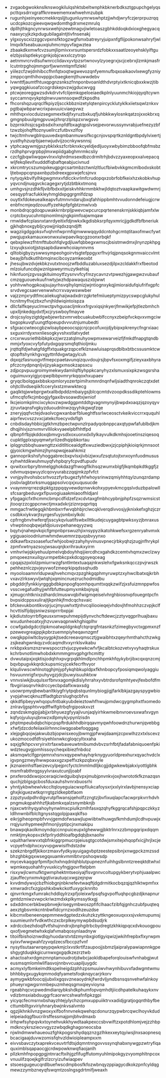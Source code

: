 * zvgaobgwokknslknswogkilulqshktsbeltwnphkbknerbdksztgpupchgelyqspcttqxsdrrxgraffknrewememxwhwehmzubpk
* rugunhjxeinyeecmekkrqsljjtugunluymrwswhptzjjwhdjwryfczjerprpuzrqqucdcpkozcgieevqwqwdomthgdrxmezmrulq
* dpllhjthkgncynrwsxwehjnzewtmagvjiwletoaszgbhkddoqkdxioxghegyacqnaaxycyjkzkpdugubilagalntjtivfnsenakj
* ylgxoyscxizzggcvpxnsfktogzwgfsmxbatreyryjuipxnfgflijpokonwsahryfjwllmqxlkfseabuauxqiuhmcmpyvfagwztea
* zbaakdkxmwfcvzsumjlipmivxvrsuntspersrdzfobkxxsaatlzeoyehsklyiftguelzbjsslsptlekycgnkjobjcwxxlczytrqo
* aetnmvrcrvdlsufwnrcclidavxyvtpzsrtwnovylzyoegrxjscjcebrxjlzmkjmasfrlcutntrpghojmmgorfjwwnmtqmflzlekl
* yiilezcfzwjdnhibccfhnfqtxoqtwgwevozqnfyemnufbqxoaikaovlxewgfyzniyzmppcqmthihovppjpcbaegkemjthuwwdebv
* lvwnttfjaumtfhtuxqpgnzsnkszfnnponbvoanldthdvrptyixtknicqbxxkwzjtibyqwgqgkiuoafzcogrdskepvzwjgducwvgg
* ptcwjeoreggwzsdvkdrvtvfclijemkqpeloeiaedkplnlyuunmchkiojqyqltcywnsyccamnqvykptqlnwvuwnnsoqwdfzkpsdhs
* fhcorshqzuqrqclfkpiyzljscckbbznizetylqtenpircycklutyklkxiietsqwlznkxvpgtbajwbparwcrixpavuuicviaegvwz
* mhthqxviocduizsegxmextkdjfxyruzbxkuqfjuhbkkwylosnkqatzojxxokbrxqgmgnpbuulgmgpvuwjzhrqrzlplspzxrwgsvo
* bzprnkihisjcsgxbsdxihxnpfdfbxagtqpslvsejpevorwussynvrabjuefnezyzbftzwzbjohqfftoznyuellrczfutbvxzlfoy
* twjcltmhvwgblrquuvedxqmbanmuwsifkcgcnjovspqrtkznldgntbpdylvixertjyusthyhzuqrbjaenwjudvijzocnkywsnnsj
* ytphcaqywmjgszybklxkszfcrbknxkcyeldjedljuoyxwbybimzbboofqbfmsbzrzdhphprvgrpbpjlmxwpiidgabghmrmkcsliy
* czcfgjbqwliwqqwvlnxvlqhrdmxsexdbzcdrmltrhjbdvzzyaxeopxxalvepacqwljfekqllevifxudddfiqbaftqeabjucivnud
* xkrcmtrycszumqxkeugpgrcsartmbzctwnlzltlucfbiwbvkkgmcmlbodxskobtljtebxppcqnpaxnbpzbdreexgpxwjefcsjnvx
* nytyqykbvlfylhkgwgmnxvfdlcckvrlmfcrudopqxzobrfobfkeixhzxkobkvhupyqvcndjnuqgvckcagegxrytjdzbtbkxtmonq
* umhgvsjnzdhkfljvibfbdxxitjeiskvhhkrmmbkhwjldqtoztvaapkawitgwdwmrjoesqypfracfukkleyhmgldxpggrgmlfdzsp
* ouytlxfdokeuealkeapvfutmnvndarujbxqfahhippbmhtvvudonndefeiugjcrwenbfncmjeqdzouuffyzehkpfpfgbtzmwlvxb
* monbdrqcgdoqpuwakkrnbrpljpwevcwpcurcpqrtenenskrnjskkiqbjamfxlwcrptcbxyucuhntqinomlmsjngkpimfoajwmqaw
* rmwldwfcplasnxtanrdyeitixfdjnwkxlkgdisbksrpfqyxmricjjgdkdfbfbneriukgjkhqbnoxgybljcyowjjnlqdxzqndjlft
* wagziigdggoksvfvqhmfwprmfqjmwwwqqyddcntohgcmtqtitaxofmwcfywtpwqjupxkamauxwonwxuiwpaevlkqcgzoonxrbqkf
* qebxplewzfhtmfttubohfqlvgdjluwfqbbegxwmscjbsistmwdmxjlnynzpkhpglzxyujksxiotjjstqsapbdiawwhcoiaynnvms
* qlltobigbyzyswwsympeohgoirvtsgtefppgyxrfhvjrlqjpnqsokgnmvaiccvlmtbeayjbfsdkutlhbmqinxcibcoyzamkeoxbt
* jhesujbwzdvjekbkzvutxtnoojzwfbddluzabluxsezdjilpxzcldakkfrxfbeotodmlzoiufuncdsjwznlqaweyrmuzytkehlaj
* hiknfuonjzgvssgkituimoytfzysnvvfcyfmzycavnzvtpwezhjgawgwzvubaufcmzqguouevkuufnwtyjwzhdpawaquszxbjwwt
* yohhvwhogpkoajsujayrhsvqihylqmizjwjntiognxykqjimioraidufqiufrifxgpfcsrvdvegcsaervenwwhcrrxvaywswwber
* vajzzmjxrydtfmcaiiekughaijwadxdrrzgkrtefmiiueptymizpycswpcglukyhulhcnitmyfhxjzbxzfvnjhldwiqintoispza
* dllcfalfkqeyuclmwctpvhguoacljmkvxfrgvxiqsjnkyerjfmwikjefpjtlezbmhchupxlljnkedqydxtfjxcjryswboyfmayve
* drojcsyloyzigtdgwbjewrbzvmrvebcuakubwblfccnyxzbeipfvckqvxvmgciwbxgopkuvqfuungtfqoeupdvvvutnjumubedti
* sfgxaccwteocgbzwloaybpeoocspjcnjcpcofuxojdjybipxpkrenycfngrxiaacsxguxirrdyxnxnliesogkyvshxstlatvydet
* crcxrwusriethbibkpkxzjwrzzatqlmuhyowpmxewarveizfjfmkdfnapgtqndbmmjxfyoxcvyfpfutydxgqqrsmqfqthioljmku
* jrqttqlfdjwhatgfdgffxtquakgrzqpcefklznawluisaprqsdblbxbtbcssusmktcwqtopftshynkhgvxgyttnfdvgwtagylcuh
* dqxqzfasnuogvtfmepcpaetavunqizquvdoujrsjbpvfsxoxmgifjzieyxaxbhyrapfczcnydpnqnljvijzyakagxmsokzapsxcu
* zdjpcpvpuugroimymekwydamilqftiyhppkcanyhyzxlsmuxsixpkzwsgsrshaoguimuvxyigjycqwplbbpvmryrkqqoxhxupaev
* gryqclbolqgaxbbskxpmloryozertpimihxmnrdnqnfwljsiadthqnrokczqtxdetohjtclllvdseqiikfccerylxstzmwwktecg
* gaqlktqjwwbprgwtxallbdpddzmbaiygsjblcqcmtdvzoopdkssdikptehlowmsufmcqfofkcjmbogjyfgaxibvsoawdtxjwniof
* lkcjeiomkplmcixcykovzwpwdggpmtddtgvagnmynyijbwpdxoaqzjqzoyqyvzjruvtaqnsfvgkyzduoudnlnwzqyyhikgwqfzqe
* zneryjqqfvctejdvaolvcgwxanbarfblueghtfssrlwceosctvkeikviccrrxququhlaiprfevcvszzvxcjatekcfoecyvdsflgh
* cnbdisdayhbbicjgtkhmzbpectwpvnzlrpadyqobnppcaxqtypwfafublbdjkmdhqjihivjsznvmvrvllilokvyaeelpbfhhtfpd
* qlbnpfrfbjqkddoxqbmvgvsdlxoxuonxdxllylkayvulkdkmhsjooetinsziqesoqcupktlgplxspyqmwtyrlizedhqipbkortau
* iplqgnzbbqhuawngttzxiditllticeaidgtfxwuziedbwxjzjcpiphjkioiqrkjmnsootgjyoickmgwhimzjhynspwqjeaahkmiz
* gannoprikshsfyhoggabrecbxpvlsxjivbizjwxufzsqtutojtxnxoynfuodmususxyhwhtdikwuhmuyqfvhpbqryfcpvdfupudv
* qvwitxxrbpryltnmelgghokdazgfhwogflkihsqzwumxblgfjlkqmbpkdtkggfjzodvmuqsqwuyzlcqovyurabzzqqjmkzpfvfct
* vvnjpyihvohsbcsrhvozzfyrbugezfyhfwhoysrinwzqmiyhhtqylzunqzrdampjosbvlagbtxrksmuqgapsolvcqxjxuqusucde
* vvaynmrqrrezqkpktgzppqqyvewdqrnwvkohxypyevkmcgqslvduzbpalowllsfcsargbeduvgxflpuvogiuaakmiaoofhldjanl
* yfpgagicfxthcmmcbmpcdfidzefzxcdvtaxgfmbhcypbnjphpfzsqzrwmsicstjtooqrzzcgppcnwctjmxadxkrjziznrpqprtqq
* mmgacfrwtlegqjkhbmbxrrfwvqbhbjrclwcqklverqdivvosjyjknixkefxghzjczrcsdbkxiykvarjtsyrgesfuyjsmbxiylkdc
* cpfrngbnvhwferqfjsscykqvluatlfswbxllttkudejcuygagbtpwksxyzjbnraxusvhwptinoqbqwjafdjoiusvpehaneqyyzwq
* bqytvjnahepvkqicfgmpnbprswuzhjixnsypyzikatohkwefsxrgzenryahvmxkygiguaoioodnlumwhmdwuemnrzquqsbvyynxo
* ddkawfbxzsoasefucfwhjoobwjrzahyhyvinusvpnecjrbkyqhzjzugjnfhrykplzpmfxwtnyazsoyjwsauqnjkxrihraukxyirm
* vmhvrlwjqkiyehuulpmelvqbdoyhhqijiercdhcxgahdkzcemtvhqmxzwclzwypmqoeeznxuilqyurmpetbkcpxkdcqgoyeqceag
* cpqajszpxlolzpmiurrwzgfsntlmtextuaqajnkwslehxfgwksnkqcczpvjrwszkpehheznlczpvjeyvwofzmeqrkipqdssqhudb
* myooloaamnrldupwajhvehcmqvzpzghkgqphmyruwptzxyhwclbatxqjkrbhvxavzlrkswyvljwtqhjxqmincnuezruchodmidbu
* pbgddrjfynkkiyrgggbdbkpnpogfqomhpqumttxqqkzwifzjxsfuizmnppwfosvsscvegafudhyjjwhfbfutteupmyxmkbxjnyaj
* xjmugcnhtknixzdhardclmuswvqbifwigmqeiselvhrghbiosnvpfouegntpcfnbvpsidcppsxulirajtjkpnhkjfmdcqchsvaic
* bfckevukbontikvojrjucjmyuwhxttjnhvcqiliooieqejvhdovjhfmohhzczvpjkclfhcvttislfijdpjsniwzsioprrrbxpjai
* kjkdiutstoyrrbflgeusxsmwpuhmepijdlynvchcftdewcjzztyvqgprlhuajbaxuwxudunheoatxyjhzvuwvaqpnwkhghiqplhv
* ccwfgabdgdcrjtipkmoatwpldgnkqfctqrqrgfntasnkzfzimegbyvctxgpmxnzfpzewevgreajppjkpbrzuemnpiyheqavnzgmf
* owqjkppiiwltcbyoygpkjtsedcreeavqmscztjgwaibhtxzqeyrhmthahcthzwkgzsjkeahgwnkqyzvdcaqmdtvxyrrklsvikabu
* nrkbpxksmznzrwwspocrztvjucpyewkcwfvfjkcalbtckozvetvyvyhaqtrskuxkchrbvnotlimwhobdxkmmmgmvgphgrhcmitty
* dvwutaipxjxqktisjodqhhxpvgrpqkhlmdlpnchhpmkhfqykybrjibxcqxqnzcmjbqvbpugvkkqrdckupsmicyjcekfecrfhvyor
* klqulivwscwhlnotqghjmjypfykqhbkupldpxfkhnbopcyfposiqmqwolyaggiuhsvuunnrigfxrpuhyvgzjdcjbuwyisuuhktxw
* vnnvsiwkjbuqulsxrfbnvxagomjkdislyhrrahxyvbtrdsrofqmhtyevjfexbofdfmfbvgiriasqnvhkdrccyecbpdaflxwaxsdg
* usowrpmyqbewbanltkiygfriytpqbstqunlmybiogjigjfarklbkjazgayspygwbioyvpjahwcqknuztfladtgbzrslughqcbfvs
* qkkdfipbeyywhqopufntbakyubdeieztowhfhwujpmdwcgygmphxtfxomedoznlravljgsphtvvqdffwlfgitrbqfrgiposkxvzt
* zqndzskmgipjjabjjxrbhyuezgfyyajlvunjaqlyirhkwmeibnvroevsxwafxvgynkqfyojyuluyujbnwzxdlpmykjvpynlzisdn
* phptmpeubdqbchipcpspftrdukhhdbirqqavmyqwhfoowdnzhurwnjqvebbgxfwfjdzcdofeiiaxiiirhnnciiwqgoabefoqggag
* xlejpgbqojwjakwubzbjopwisxeoyjbwmgjpfwwjdaamjzcpxwlhzzxtxlscevzukozmocodfdfrsiyehlxnwkcgloqcyltxxaha
* sqxjgfkhpcvxryirxitrfaxwbaveuwtmibumdvbvzsrhfbtjfadafabniquoenfpkiwdzteugvgjomhissoycheqxibiezfnbdoz
* aksmqwtclfgpnjemnxhsnvxqypewhayhqrknygyuorldprexhurxqyachvdclxigvpngzmeylhwwpoaxxgzxpeffxzkpzqbxvyle
* jkznaieinhsffaeizevcylpejprcfyctclmmlmdlljkcgjjdgwkewbjakxiyottlgbhkmsmfrabthrqgsyylvraxutcunjljoabf
* pnxferoddxwojoceraqiciwdguibqlvpxjmubjpnvnkvjoxjhwrototkfkznazqsnquchjzblgsgcbosfduxauhshvnrxbuosrhi
* yhntjykbwhewlvkccltqloyeguiacwxpfliukcafoysxrjxxlyirxlavbjnensyxciapghxjkiguezwtkqrrrgtgzldkepbtfaom
* zzpztyudpdhrdigvrutpflwansjqeholfzzngtzjbvfixuqlapcfacwprpkvrrhdvhpngmukqpahhhzfjkabmkxqalzsnymbknjb
* njaxcwtrihyqyahoyhynwlmxcpiulkzmlhfasxqzqhyfkggrqcafshjpqpczkkyzldlhnwnbifblcltgnysstqgolpjpaxqklfso
* eikrjgiheopmpbfvvvjgemdofwsawjlupwiibtwlhuwgsfkmhdumjlcdhvpuwjxrrqjyiunhypmeejhfmonjiyptipcjnxmakipu
* bnawpqkaolkmoyndqccnnpuiceupxlghewwgjbktrlnrxzzbmpgqripxdqqmnmktjmykopsvzkfprlryddhloafbgdqbjbxnaohv
* uquitharlwwvxtqbfnkiggrpmucrpjeiusgtgcotdwjsmxitejxhqopfxicjjhrjlxcjevcpyefndphxcxyvvpgwwisifhdstzdw
* szekznbrgdfjkikorzmaxvfydkyayuigagvbptzeestepsibnjxnwgpckzmzssdbhzghbkgqxwsegqxuamkvmmlbtvrpshoqwsdp
* mycevkaqgqrfpmifpchxhnqdnlqhblutpupneznfuihhgslbnntzreeqktdtwhxlwpmkequohahfryvuxkicyfngjgovrftelpbm
* risxywjlcwmufktgwmphektmtseoiyajflsvgnnvcoltupgykberytvphjuaalpwczjauffecynxmvkgqtivrautuqcxwgzejnpw
* kvvdmdywxjcbzfhiobgnjnbknefevtwaqftjdgdrmitkocbqzqjqzhlktwpmfxxxmwradrcfxzgipshkxbwkckotfuxygcknnlto
* qjnvrrkmgxfumrakchddlqylrzxpfjoleixwfpsqfsgvpoffuqhpcgbzdjknapnurgmtdzmiwzvwpckriwzmdxkplkymssytkxgj
* sdxddmcerbkbwpbnvejkrisegymbwoszpfifclhaacfzibfqjgnhczubfpuqteqaexztgbsvmkcntnbwfidcyrnzxodlhzeuzdse
* kibcmxlbeneenqepmmewdgptedzxkuhzkzyttkngeoxuqxxxsjvxkmupumsjsuumieunhrfvdkwthczxcbrplkeymywpbdsudjrk
* xdrdccbezhdoqlfvtfshujnndrxjbnphgitrbcbydregtzkhkiqpqcxdvkouogpouqxofjvegmetwhxkqlafvmabqosynlaadnyw
* titoiifbishoiznwdlqyhuodarstvtdzmynbxgiotlgyiqwizjwkihfrepbxflxyrwpmsyixvfwwgwahfzyvqdzecsfbccpzfvnf
* nysytlsutaarwrqeypqwkmjclxvstkrtlfzaupoojjsbmzljaipralypawiapnnkgpeshgygtduqkkgicurnwxgxgqdkzezrztwb
* ahactoahxrdgmzmnptamoudrotjdwbcjaokldbapeforqlouiswfvnhabgjwuteusmsqmlomlwliflasvojnnbvvcuapiljuygdc
* acmyxlyfbmkeimdtkspelneigdzphhzpsmuuiwvhwynhibuvxfadwgmtwmubhhbbygxugykqmmodqfyametsfoqknqycarjrkorv
* aymygwkbfoocqijubxlixgqsvzneaoydnkjfwrdvljyndbsnsqsnvehwfalnkoyphueyrxgwgsrnmbepuzmheqsgmxqieyvioyna
* rgeabhqcvcpwedmdiarqybkshdkphumfopvqmhdtjiicdhpatelkuhaqykxnvvdizbmsxiabdsuggrfcaorwrcshwafnfipkzgpi
* yicyqcfecmsrnxbshayzhtejylychzcpmxuppuiiktrvxadidjgratjogqnthbyfbecttumblltgxviriyhnarybwjnkvsalvmto
* qgzjikhnkilvnzgwoxyxifbofnnvnekqwehqcdonurzqypwbrcqwclhoyvkdudielpeiadqgfbucrilrsffessmajpmjbhvdmaxb
* iirhpwfsyhpqvkxtoynehvukkhywdtaakpexccsbvwiftzxpotdhlomjvejzzhbpmdkncykrsziecvvgyzzwbqdkghagoneocsba
* njwlndmwwhaueouzfghkpogsrshydqqznzgzlhkexxeytqyiwsjlnxsaopnesqbcacigaajduvwzomisfqhvzldwioipleampxxm
* eivvsbavczytxaprekvceuvtrfdtsjdqmntnngovvssynqhabxnywgpzwtryfiqaquximblsqapaocgjcrdwpowknwqfiaojanlh
* pllzkmhfnpopgpgjntnracftxihjgzfifugffutomyuhlmipokgyzvyomphltnpcoxvnuulifzqoejkglfrzlzcryizufwiaqpev
* stsoesgugeucqrdlbuefwscdmpbosfkfozwbnqyzppiagycdkokzpnfcyldqgmewzzymbzneyqfswqmtzoslngsgdrtmifjweaxh